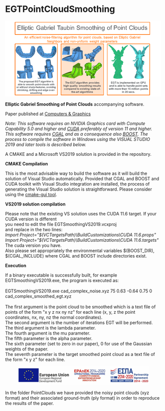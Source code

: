 # EGTPointCloudSmoothing
<p align="center">
<img src="./images/EGTVisualAbstract-final/Slide1.PNG" alt="results">    
</p>

<p><b>Elliptic Gabriel Smoothing of Point Clouds</b> accompanying software.</p>
<p>Paper published at <a href="https://www.journals.elsevier.com/computers-and-graphics">Computers & Graphics</a></p>

<p><i>Note: This software requires an NVIDIA Graphics card with Compute Capability 5.0 and higher 
and <a href="https://developer.nvidia.com/cuda-toolkit">CUDA</a> preferably 
of version 11 and higher. This software requires <a href="https://www.cgal.org/">CGAL</a> and as a 
consequence also <a href="https://www.boost.org/">BOOST</a>. The process to compile
the software in Windows using the VISUAL STUDIO 2019 and later tools is described below.</i></p> 

<p>A CMAKE and a Microsoft VS2019 solution is provided in the repository.</p>
<p><b>CMAKE Compilation</b></p>
<p>This is the most advisable way to build the software as it will build the 
solution of Visual Studio automatically. Provided that CGAL and BOOST and CUDA toolkit with Visual Studio 
integration are installed, the process of generating the Visual Studio solution is straightforward.
Please consider using the <a href="https://cmake.org/download/">cmake-gui tool</a>.</p>

<p><b>VS2019 solution compilation</b></p>
Please note that the existing VS solution uses the CUDA 11.6 target. If your CUDA version is different<br />
you need to edit the file EGTSmoothingVS2019.vcxproj<br />
and replace in the two lines:<br />
<i>Import Project="$(VCTargetsPath)\BuildCustomizations\CUDA 11.6.props"</i><br />
<i>Import Project="$(VCTargetsPath)\BuildCustomizations\CUDA 11.6.targets"</i><br />
The cuda version you have.<br />
Also please set appropriately the environmental variables $(BOOST_DIR), $(CGAL_INCLUDE) where CGAL and BOOST include directories exist.<br />
<p><b>Execution</b></p>
If a binary executable is successfully built, for example EGTSmoothingVS2019.exe, the program is executed as:<br />
<br />
EGTSmoothingVS2019.exe cad_complex_noise.xyz 75 0.63 -0.64 0.75 0 cad_complex_smoothed_egt.xyz<br />
<br/>
The first argument is the point cloud to be smoothed which is a text file of points of the form "x y z nx ny nz" for each line (x, y, z the point coordinates, nx, ny, nz the normal coordinates).<br />
The second argument is the number of iterations EGT will be performed.<br />
The third argument is the lambda parameter.<br />
The fourth argument is the mu parameter.<br />
The fifth parameter is the alpha parameter.<br />
The sixth parameter (set to zero in our paper), 0 for use of the Gaussian weights of the paper.<br />
The seventh parameter is the target smoothed point cloud as a text file of the form "x y z" for each line.
<p align="center">
<img src="./images/Logo_En.jpg" alt="logo" style="width: 85%;">    
</p>
<p>In the folder PointClouds we have provided the noisy point clouds (xyz format) and their associated ground-truth (ply format) in order to reproduce 
  the results of the paper.</p>

